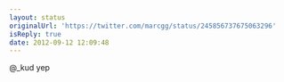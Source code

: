 ```yaml
---
layout: status
originalUrl: 'https://twitter.com/marcgg/status/245856737675063296'
isReply: true
date: 2012-09-12 12:09:48
---
```


@_kud yep
